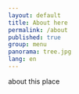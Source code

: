 ```yaml
---
layout: default
title: About here
permalink: /about
published: true
group: menu
panorama: tree.jpg
lang: en
---
```


about this place

